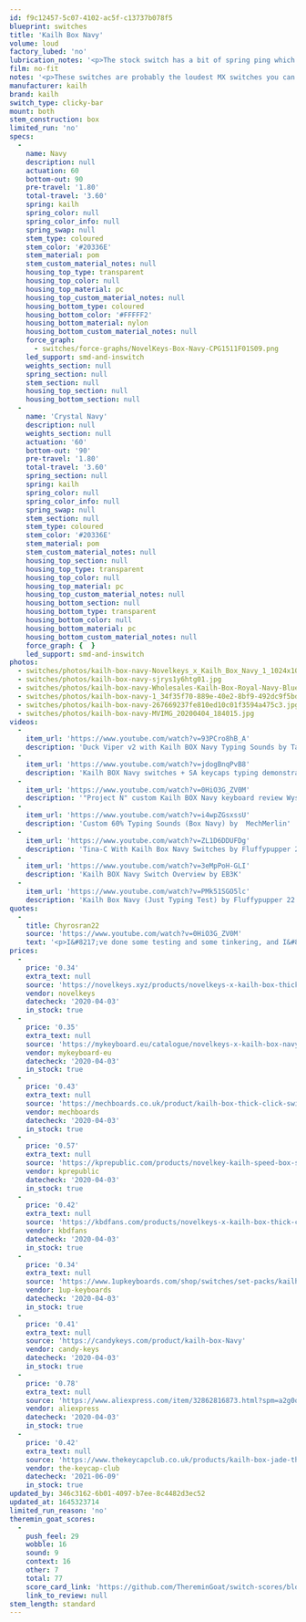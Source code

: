 ```yaml
---
id: f9c12457-5c07-4102-ac5f-c13737b078f5
blueprint: switches
title: 'Kailh Box Navy'
volume: loud
factory_lubed: 'no'
lubrication_notes: '<p>The stock switch has a bit of spring ping which can be solved by lubing with Krytox 205g0, GPL 105, or something similar. Make sure to avoid the click bar and the click bar contact points.</p>'
film: no-fit
notes: '<p>These switches are probably the loudest MX switches you can get. Devisive amongst the community, some people love them, some hate them.</p><p>Manufactured by Kailh in collaboration with Novelkeys. They are an evolution of the original Kailh Box White and Box Pales switches.</p><p>They have 0.30mm thick click bars compared to the 0.25mm on the Kailh Box Whites and similar.</p>'
manufacturer: kailh
brand: kailh
switch_type: clicky-bar
mount: both
stem_construction: box
limited_run: 'no'
specs:
  -
    name: Navy
    description: null
    actuation: 60
    bottom-out: 90
    pre-travel: '1.80'
    total-travel: '3.60'
    spring: kailh
    spring_color: null
    spring_color_info: null
    spring_swap: null
    stem_type: coloured
    stem_color: '#20336E'
    stem_material: pom
    stem_custom_material_notes: null
    housing_top_type: transparent
    housing_top_color: null
    housing_top_material: pc
    housing_top_custom_material_notes: null
    housing_bottom_type: coloured
    housing_bottom_color: '#FFFFF2'
    housing_bottom_material: nylon
    housing_bottom_custom_material_notes: null
    force_graph:
      - switches/force-graphs/NovelKeys-Box-Navy-CPG1511F01S09.png
    led_support: smd-and-inswitch
    weights_section: null
    spring_section: null
    stem_section: null
    housing_top_section: null
    housing_bottom_section: null
  -
    name: 'Crystal Navy'
    description: null
    weights_section: null
    actuation: '60'
    bottom-out: '90'
    pre-travel: '1.80'
    total-travel: '3.60'
    spring_section: null
    spring: kailh
    spring_color: null
    spring_color_info: null
    spring_swap: null
    stem_section: null
    stem_type: coloured
    stem_color: '#20336E'
    stem_material: pom
    stem_custom_material_notes: null
    housing_top_section: null
    housing_top_type: transparent
    housing_top_color: null
    housing_top_material: pc
    housing_top_custom_material_notes: null
    housing_bottom_section: null
    housing_bottom_type: transparent
    housing_bottom_color: null
    housing_bottom_material: pc
    housing_bottom_custom_material_notes: null
    force_graph: {  }
    led_support: smd-and-inswitch
photos:
  - switches/photos/kailh-box-navy-Novelkeys_x_Kailh_Box_Navy_1_1024x1024@2x.jpg
  - switches/photos/kailh-box-navy-sjrys1y6htg01.jpg
  - switches/photos/kailh-box-navy-Wholesales-Kailh-Box-Royal-Navy-Blue-Jade-Pink-Heavy-Box-3-pin-Switches-IP56-Water-proof.jpg_q50.jpg
  - switches/photos/kailh-box-navy-1_34f35f70-889e-40e2-8bf9-492dc9f5bd43_grande.jpg
  - switches/photos/kailh-box-navy-267669237fe810ed10c01f3594a475c3.jpg
  - switches/photos/kailh-box-navy-MVIMG_20200404_184015.jpg
videos:
  -
    item_url: 'https://www.youtube.com/watch?v=93PCro8hB_A'
    description: 'Duck Viper v2 with Kailh BOX Navy Typing Sounds by Taeha Types'
  -
    item_url: 'https://www.youtube.com/watch?v=jdogBnqPvB8'
    description: 'Kailh BOX Navy switches + SA keycaps typing demonstration by Chyrosran22'
  -
    item_url: 'https://www.youtube.com/watch?v=0HiO3G_ZV0M'
    description: '"Project N" custom Kailh BOX Navy keyboard review Wyse (WY-50) by Chyrosran22'
  -
    item_url: 'https://www.youtube.com/watch?v=i4wpZGsxssU'
    description: 'Custom 60% Typing Sounds (Box Navy) by  MechMerlin'
  -
    item_url: 'https://www.youtube.com/watch?v=ZL1D6DDUFDg'
    description: 'Tina-C With Kailh Box Navy Switches by Fluffypupper 22'
  -
    item_url: 'https://www.youtube.com/watch?v=3eMpPoH-GLI'
    description: 'Kailh BOX Navy Switch Overview by EB3K'
  -
    item_url: 'https://www.youtube.com/watch?v=PMk51SGO5lc'
    description: 'Kailh Box Navy (Just Typing Test) by Fluffypupper 22'
quotes:
  -
    title: Chyrosran22
    source: 'https://www.youtube.com/watch?v=0HiO3G_ZV0M'
    text: '<p>I&#8217;ve done some testing and some tinkering, and I&#8217;ve come to the conclusion that they&#8217;re pretty damn awesome</p>'
prices:
  -
    price: '0.34'
    extra_text: null
    source: 'https://novelkeys.xyz/products/novelkeys-x-kailh-box-thick-clicks?variant=3747938205736'
    vendor: novelkeys
    datecheck: '2020-04-03'
    in_stock: true
  -
    price: '0.35'
    extra_text: null
    source: 'https://mykeyboard.eu/catalogue/novelkeys-x-kailh-box-navy-switches-10-pack_501/'
    vendor: mykeyboard-eu
    datecheck: '2020-04-03'
    in_stock: true
  -
    price: '0.43'
    extra_text: null
    source: 'https://mechboards.co.uk/product/kailh-box-thick-click-switches/'
    vendor: mechboards
    datecheck: '2020-04-03'
    in_stock: true
  -
    price: '0.57'
    extra_text: null
    source: 'https://kprepublic.com/products/novelkey-kailh-speed-box-switch-navy-jade-blue-green-rgb-smd-switches-dustproof-formechanical-gaming-keyboard-ip56-waterproof-mx-thick-clicks?variant=9490243518508'
    vendor: kprepublic
    datecheck: '2020-04-03'
    in_stock: true
  -
    price: '0.42'
    extra_text: null
    source: 'https://kbdfans.com/products/novelkeys-x-kailh-box-thick-clicks-navy-jade'
    vendor: kbdfans
    datecheck: '2020-04-03'
    in_stock: true
  -
    price: '0.34'
    extra_text: null
    source: 'https://www.1upkeyboards.com/shop/switches/set-packs/kailh-box-thick-click-switches/'
    vendor: 1up-keyboards
    datecheck: '2020-04-03'
    in_stock: true
  -
    price: '0.41'
    extra_text: null
    source: 'https://candykeys.com/product/kailh-box-Navy'
    vendor: candy-keys
    datecheck: '2020-04-03'
    in_stock: true
  -
    price: '0.78'
    extra_text: null
    source: 'https://www.aliexpress.com/item/32862816873.html?spm=a2g0o.productlist.0.0.19987f2af13SVT&algo_pvid=da7f5834-d4b0-4b67-88f7-dd5d3f03e658&algo_expid=da7f5834-d4b0-4b67-88f7-dd5d3f03e658-0&btsid=0b0a3f8115859195031065018e17cb&ws_ab_test=searchweb0_0,searchweb201602_,searchweb201603_'
    vendor: aliexpress
    datecheck: '2020-04-03'
    in_stock: true
  -
    price: '0.42'
    extra_text: null
    source: 'https://www.thekeycapclub.co.uk/products/kailh-box-jade-thick-click-switches'
    vendor: the-keycap-club
    datecheck: '2021-06-09'
    in_stock: true
updated_by: 346c3162-6b01-4097-b7ee-8c4482d3ec52
updated_at: 1645323714
limited_run_reason: 'no'
theremin_goat_scores:
  -
    push_feel: 29
    wobble: 16
    sound: 9
    context: 16
    other: 7
    total: 77
    score_card_link: 'https://github.com/ThereminGoat/switch-scores/blob/master/Kailh%20Box%20Navy.pdf'
    link_to_review: null
stem_length: standard
---
```

